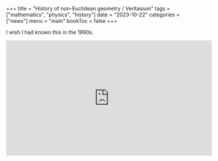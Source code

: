 +++
title = "History of non-Euclidean geometry / Veritasium"
tags = ["mathematics", "physics", "history"]
date = "2023-10-22"
categories = ["news"]
menu = "main"
bookToc = false
+++

I wish I had known this in the 1990s.

<iframe width="560" height="315" src="https://www.youtube.com/embed/lFlu60qs7_4?si=dfVilemsJIpId2Dj" title="YouTube video player" frameborder="0" allow="accelerometer; autoplay; clipboard-write; encrypted-media; gyroscope; picture-in-picture; web-share" allowfullscreen></iframe>
